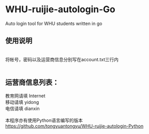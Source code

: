 # WHU-ruijie-autologin-Go
Auto login tool for WHU students written in go

## 使用说明</br>
</br>
将帐号，密码以及运营商信息分别写在account.txt三行内</br>
</br>

## 运营商信息列表：</br>
教育网请填 Internet</br>
移动请填 yidong</br>
电信请填 dianxin</br>
</br>
本程序亦有使用Python语言编写的版本</br>
https://github.com/tongyuantongyu/WHU-ruijie-autologin-Python
